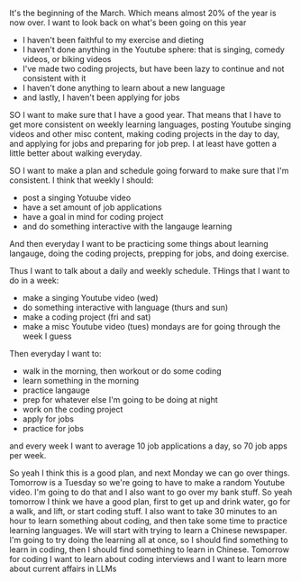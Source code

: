 
It's the beginning of the March. Which means almost 20% of the year is now over. I want to look back on what's been going on this year

- I haven't been faithful to my exercise and dieting
- I haven't done anything in the Youtube sphere: that is singing, comedy videos, or biking videos
- I've made two coding projects, but have been lazy to continue and not consistent with it
- I haven't done anything to learn about a new language
- and lastly, I haven't been applying for jobs


SO I want to make sure that I have a good year. That means that I have to get more consistent on weekly learning languages, posting Youtube singing videos and other misc content, making coding projects in the day to day, and applying for jobs and preparing for job prep. I at least have gotten a little better about walking everyday.

SO I want to make a plan and schedule going forward to make sure that I'm consistent.
I think that weekly I should:
- post a singing Yotuube video
- have a set amount of job applications
- have a goal in mind for coding project
- and do something interactive with the langauge learning

And then everyday I want to be practicing some things about learning langauge, doing the coding projects, prepping for jobs, and doing exercise.  

Thus I want to talk about a daily and weekly schedule.
THings that I want to do in a week:
- make a singing Youtube video (wed)
- do something interactive with language (thurs and sun)
- make a coding project (fri and sat)
- make a misc Youtube video (tues)
mondays are for going through the week I guess

Then everyday I want to:
- walk in the morning, then workout or do some coding
- learn something in the morning
- practice langauge
- prep for whatever else I'm going to be doing at night
- work on the coding project
- apply for jobs
- practice for jobs

and every week I want to average 10 job applications a day, so 70 job apps per week. 

So yeah I think this is a good plan, and next Monday we can go over things. Tomorrow is a Tuesday so we're going to have to make a random Youtube video. I'm going to do that and I also want to go over my bank stuff. So yeah tomorrow I think we have a good plan, first to get up and drink water, go for a walk, and lift, or start coding stuff. I also want to take 30 minutes to an hour to learn something about coding, and then take some time to practice learning languages. We will start with trying to learn a Chinese newspaper. I'm going to try doing the learning all at once, so I should find something to learn in coding, then I should find something to learn in Chinese. Tomorrow for coding I want to learn about coding interviews and I want to learn more about current affairs in LLMs


